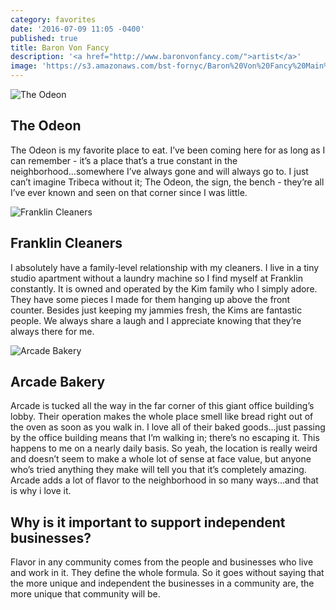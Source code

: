 ```yaml
---
category: favorites
date: '2016-07-09 11:05 -0400'
published: true
title: Baron Von Fancy
description: '<a href="http://www.baronvonfancy.com/">artist</a>'
image: 'https://s3.amazonaws.com/bst-fornyc/Baron%20Von%20Fancy%20Main%20Portrait.jpg'
---
```

![The Odeon](https://s3.amazonaws.com/bst-fornyc/Baron%20Von%20Fancy%20The%20Odeon.jpg)
## The Odeon
The Odeon is my favorite place to eat. I’ve been coming here for as long as I can remember - it’s a place that’s a true constant in the neighborhood...somewhere I’ve always gone and will always go to. I just can’t imagine Tribeca without it; The Odeon, the sign, the bench - they’re all I’ve ever known and seen on that corner since I was little. 

![Franklin Cleaners](https://s3.amazonaws.com/bst-fornyc/Baron%20Von%20Fancy%20Franklin%20Cleaners.jpg)
## Franklin Cleaners
I absolutely have a family-level relationship with my cleaners. I live in a tiny studio apartment without a laundry machine so I find myself at Franklin constantly. It is owned and operated by the Kim family who I simply adore. They have some pieces I made for them hanging up above the front counter. Besides just keeping my jammies fresh, the Kims are fantastic people. We always share a laugh and I appreciate knowing that they’re always there for me. 

![Arcade Bakery](https://s3.amazonaws.com/bst-fornyc/Baron%20Von%20Fancy%20Arcade%20Bakery.jpg)
## Arcade Bakery 
Arcade is tucked all the way in the far corner of this giant office building’s lobby. Their operation makes the whole place smell like bread right out of the oven as soon as you walk in. I love all of their baked goods...just passing by the office building means that I’m walking in; there’s no escaping it. This happens to me on a nearly daily basis. So yeah, the location is really weird and doesn’t seem to make a whole lot of sense at face value, but anyone who’s tried anything they make will tell you that it’s completely amazing. Arcade adds a lot of flavor to the neighborhood in so many ways...and that is why i love it.  

## Why is it important to support independent businesses?
Flavor in any community comes from the people and businesses who live and work in it. They define the whole formula. So it goes without saying that the more unique and independent the businesses in a community are, the more unique that community will be.

